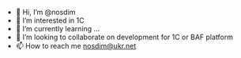 - 👋 Hi, I’m @nosdim
- 👀 I’m interested in 1C
- 🌱 I’m currently learning ...
- 💞️ I’m looking to collaborate on development for 1C or BAF platform
- 📫 How to reach me nosdim@ukr.net

<!---
nosdim/nosdim is a ✨ special ✨ repository because its `README.md` (this file) appears on your GitHub profile.
You can click the Preview link to take a look at your changes.
--->
